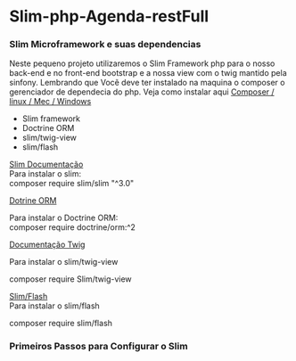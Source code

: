 # Slim-php-Agenda-restFull
<h3>Slim Microframework e suas dependencias</h3>
<p>
    Neste pequeno projeto utilizaremos o Slim Framework php para o nosso back-end
    e no front-end bootstrap e a nossa view com o twig mantido pela sinfony. Lembrando que
    Vocẽ deve ter instalado na maquina o composer o gerenciador de dependecia do php.
    Veja como instalar aqui <a href="https://getcomposer.org/doc/00-intro.md#installation-linux-unix-macos">Composer / linux / Mec / Windows</a>
</p>
<ul>
    <li>Slim framework</li>
    <li>Doctrine ORM</li>
    <li>slim/twig-view</li>
    <li> slim/flash </li>
   
</ul>

<div>
<p>
<a href="http://www.slimframework.com/docs/v3/tutorial/first-app.html">Slim Documentação</a><br>
Para instalar o slim:<br>
composer require slim/slim "^3.0"
</p>

<p>
<a href="https://www.doctrine-project.org/projects/doctrine-orm/en/current/tutorials/getting-started.html">Dotrine ORM</a>

Para instalar o Doctrine ORM:<br>
composer require doctrine/orm:^2 


</p>


<p><a href="https://twig.symfony.com/doc/2.x/">Documentação Twig</a>

Para instalar o slim/twig-view
<br>

composer require Slim/twig-view 

</p>

<p>
<a href="http://www.slimframework.com/docs/v3/features/flash.html">Slim/Flash</a><br>
Para instalar o slim/flash

composer require slim/flash


</p>

<div>

<h3>Primeiros Passos para Configurar o Slim</h3>

<div>






</div>